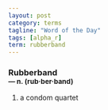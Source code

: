 ```yaml
---
layout: post
category: terms
tagline: "Word of the Day"
tags: [alpha_r]
term: rubberband
---
```


<h3>Rubberband<br/> <small>&mdash; n. (rub<span>&middot;</span>ber<span>&middot;</span>band)</small></h3>
<p><ol>
<li>a condom quartet</li>
</ol></p>
